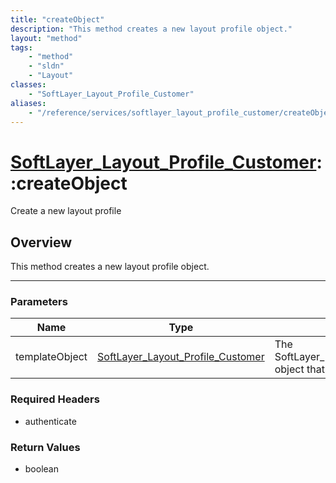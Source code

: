 ```yaml
---
title: "createObject"
description: "This method creates a new layout profile object."
layout: "method"
tags:
    - "method"
    - "sldn"
    - "Layout"
classes:
    - "SoftLayer_Layout_Profile_Customer"
aliases:
    - "/reference/services/softlayer_layout_profile_customer/createObject"
---
```

# [SoftLayer_Layout_Profile_Customer](/reference/services/SoftLayer_Layout_Profile_Customer)::createObject


Create a new layout profile


## Overview 
This method creates a new layout profile object. 

-----

### Parameters 
|Name | Type | Description |
| --- | --- | --- |
|templateObject| <a href='/reference/datatypes/SoftLayer_Layout_Profile_Customer'>SoftLayer_Layout_Profile_Customer </a>| The SoftLayer_Layout_Profile_Customer object that you wish to create.|


### Required Headers
* authenticate


### Return Values
* boolean




